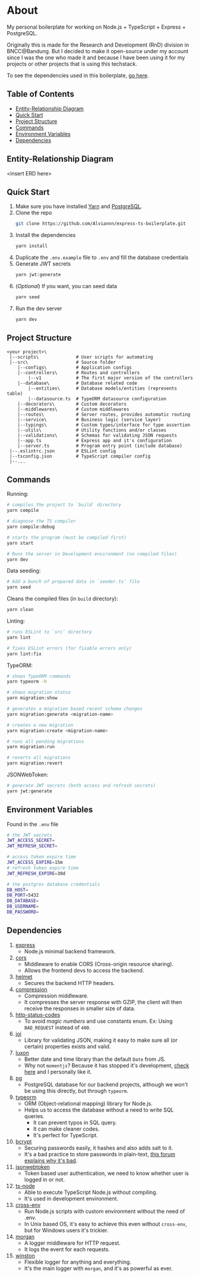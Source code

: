 # About
My personal boilerplate for working on Node.js + TypeScript + Express + PostgreSQL.

Originally this is made for the Research and Development (RnD) division in BNCC@Bandung.
But I decided to make it open-source under my account since I was the one who made it and
because I have been using it for my projects or other projects that is using this techstack.

To see the dependencies used in this boilerplate, [go here](#dependencies).

## Table of Contents
- [Entity-Relationship Diagram](#entity-relationship-diagram)
- [Quick Start](#quick-start)
- [Project Structure](#project-structure)
- [Commands](#commands)
- [Environment Variables](#environment-variables)
- [Dependencies](#dependencies)

## Entity-Relationship Diagram
\<insert ERD here>

## Quick Start
1. Make sure you have installed [Yarn](https://classic.yarnpkg.com/lang/en/) and [PostgreSQL](https://www.postgresql.org/download/).
1. Clone the repo
   ```sh
   git clone https://github.com/Alviannn/express-ts-boilerplate.git
   ```
1. Install the dependencies
   ```sh
   yarn install
   ```
1. Duplicate the `.env.example` file to `.env` and fill the database credentials
1. Generate JWT secrets
   ```sh
   yarn jwt:generate
   ```
1. (_Optional_) If you want, you can seed data
   ```sh
   yarn seed
   ```
1. Run the dev server
   ```sh
   yarn dev
   ```

## Project Structure
```
<your project>\
 |--scripts\              # User scripts for automating
 |--src\                  # Source folder
    |--configs\           # Application configs
    |--controllers\       # Routes and controllers
        |--v1             # The first major version of the controllers
    |--database\          # Database related code
        |--entities\      # Database models/entities (represents table)
        |--datasource.ts  # TypeORM datasource configuration
    |--decorators\        # Custom decorators
    |--middlewares\       # Custom middlewares
    |--routes\            # Server routes, provides automatic routing
    |--service\           # Business logic (service layer)
    |--typings\           # Custom types/interface for type assertion
    |--utils\             # Utility functions and/or classes
    |--validations\       # Schemas for validating JSON requests
    |--app.ts             # Express app and it's configuration
    |--server.ts          # Program entry point (include database)
 |--.eslintrc.json        # ESLint config
 |--tsconfig.json         # TypeScript compiler config
 |--...
```

## Commands
Running:
```sh
# compiles the project to `build` directory
yarn compile

# diagnose the TS compiler
yarn compile:debug

# starts the program (must be compiled first)
yarn start

# Runs the server in Development environment (no compiled files)
yarn dev
```

Data seeding:
```sh
# Add a bunch of prepared data in `seeder.ts` file
yarn seed
```

Cleans the compiled files (in `build` directory):
```sh
yarn clean
```

Linting:
```sh
# runs ESLint to `src` directory
yarn lint

# fixes ESLint errors (for fixable errors only)
yarn lint:fix
```

TypeORM:
```sh
# shows TypeORM commands
yarn typeorm -h

# shows migration status
yarn migration:show

# generates a migration based recent schema changes
yarn migration:generate <migration-name>

# creates a new migration
yarn migration:create <migration-name>

# runs all pending migrations
yarn migration:run

# reverts all migrations
yarn migration:revert
```

JSONWebToken:
```sh
# generate JWT secrets (both access and refresh secrets)
yarn jwt:generate
```

## Environment Variables
Found in the `.env` file
```sh
# the JWT secrets
JWT_ACCESS_SECRET=
JWT_REFRESH_SECRET=

# access token expire time
JWT_ACCESS_EXPIRE=15m
# refresh token expire time
JWT_REFRESH_EXPIRE=30d

# the postgres database credentials
DB_HOST=
DB_PORT=5432
DB_DATABASE=
DB_USERNAME=
DB_PASSWORD=
```

## Dependencies
1. [express](https://www.npmjs.com/package/express) <br>
   * Node.js minimal backend framework.
1. [cors](https://www.npmjs.com/package/cors) <br>
   * Middleware to enable CORS (Cross-origin resource sharing).
   * Allows the frontend devs to access the backend.
1. [helmet](https://www.npmjs.com/package/helmet)
   * Secures the backend HTTP headers.
1. [compression](https://www.npmjs.com/package/compression)
   * Compression middleware.
   * It compresses the server response with GZIP, the client will then receive the responses in smaller size of data.
1. [http-status-codes](https://www.npmjs.com/package/http-status-codes) <br>
   * To avoid _magic numbers_ and use constants enum. Ex: Using `BAD_REQUEST` instead of `400`.
1. [joi](https://www.npmjs.com/package/joi) <br>
   * Library for validating JSON, making it easy to make sure all (or certain) properties exists and valid.
1. [luxon](https://www.npmjs.com/package/luxon) <br>
   * Better date and time library than the default `Date` from JS.
   * Why not `momentjs`? Because it has stopped it's development, [check here](https://momentjs.com/docs/#/-project-status/) and I personally like it.
1. [pg](https://www.npmjs.com/package/pg) <br>
   * PostgreSQL database for our backend projects, although we won't be using this directly, but through `typeorm`.
1. [typeorm](https://www.npmjs.com/package/typeorm) <br>
   * ORM (Object-relational mapping) library for Node.js.
   * Helps us to access the database without a need to write SQL queries.
     * It can prevent typos in SQL query.
     * It can make cleaner codes.
     * It's perfect for TypeScript.
1. [bcrypt](https://www.npmjs.com/package/bcrypt) <br>
   * Securing passwords easily, it hashes and also adds salt to it.
   * It's a bad practice to store passwords in plain-text, [this forum explains why it's bad](https://security.stackexchange.com/q/120540).
1. [jsonwebtoken](https://www.npmjs.com/package/jsonwebtoken) <br>
    * Token based user authentication, we need to know whether user is logged in or not.
1. [ts-node](https://www.npmjs.com/package/ts-node)
    * Able to execute TypeScript Node.js without compiling.
    * It's used in development environment.
1. [cross-env](https://www.npmjs.com/package/cross-env)
    * Run Node.js scripts with custom environment without the need of .env.
    * In Unix based OS, it's easy to achieve this even without `cross-env`,
      but for Windows users it's trickier.
1. [morgan](https://www.npmjs.com/package/morgan)
    * A logger middleware for HTTP request.
    * It logs the event for each requests.
1. [winston](https://www.npmjs.com/package/winston)
    * Flexible logger for anything and everything.
    * It's the main logger with `morgan`, and it's as powerful as ever.